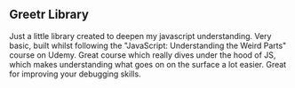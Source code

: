 ## Greetr Library

Just a little library created to deepen my javascript understanding.
Very basic, built whilst following the "JavaScript: Understanding the Weird Parts" course on Udemy.
Great course which really dives under the hood of JS, which makes understanding
what goes on on the surface a lot easier. Great for improving your debugging skills.
